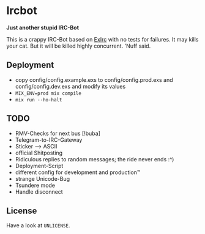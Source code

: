 # Ircbot

**Just another stupid IRC-Bot**

This is a crappy IRC-Bot based on [ExIrc](https://github.com/bitwalker/exirc)
with no tests for failures. It may kills your cat. But it will be killed highly
concurrent. 'Nuff said.

## Deployment
* copy config/config.example.exs to config/config.prod.exs and
   config/config.dev.exs and modify its values
* `MIX_ENV=prod mix compile`
* `mix run --ho-halt`

## TODO
* RMV-Checks for next bus [!buba]
* Telegram-to-IRC-Gateway
 * Sticker --> ASCII
* official Shitposting
 * Ridiculous replies to random messages; the ride never ends :^)
* Deployment-Script
 * different config for development and production™
 * strange Unicode-Bug
* Tsundere mode
* Handle disconnect

## License
Have a look at `UNLICENSE`.

